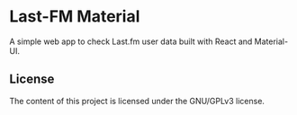 # Last-FM Material

A simple web app to check Last.fm user data built with React and Material-UI.

## License
The content of this project is licensed under the GNU/GPLv3 license.